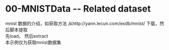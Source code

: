 # 00-MNISTData -- Related dataset

mnist 数据的介绍，如获取方法  从http://yann.lecun.com/exdb/mnist/ 下载，然后脚本提取     
先load， 然后extract    
本示例仅为获取mnist数据集     
